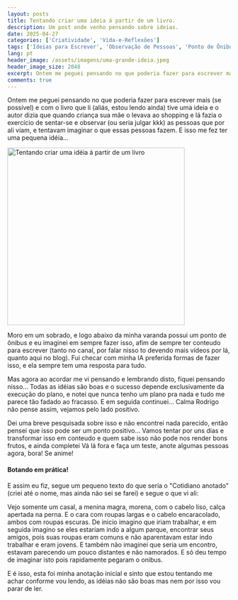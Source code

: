 ```yaml
---
layout: posts
title: Tentando criar uma ideia á partir de um livro.
description: Um post onde venho pensando sobre ideias.
date: 2025-04-27
categories: ['Criatividade', 'Vida-e-Reflexões']
tags: ['Ideias para Escrever', 'Observação de Pessoas', 'Ponto de Ônibus', 'Cotidiano Anotado', 'A Mágica de Pensar Grande', 'Gemini', 'Inspiração', 'Execução', 'Ânimo', 'escrita', 'criatividade', 'cotidiano']
lang: pt
header_image: /assets/imagens/uma-grande-ideia.jpeg
header_image_size: 2048
excerpt: Ontem me peguei pensando no que poderia fazer para escrever mais (se possível) e com o livro que ...
comments: true
---
```

Ontem me peguei pensando no que poderia fazer para escrever mais (se possível) e com o livro que li (aliás, estou lendo ainda) tive uma ideia e o autor dizia que quando criança sua mãe o levava ao shopping e lá fazia o exercício de sentar-se e observar (ou seria julgar kkk) as pessoas que por ali viam, e tentavam imaginar o que essas pessoas fazem. E isso me fez ter uma pequena idéia...

<img loading='lazy' alt="Tentando criar uma idéia á partir de um livro" src="{{ '/assets/imagens/uma-grande-ideia.jpeg' | relative_url }}" width="400" height="400">

Moro em um sobrado, e logo abaixo da minha varanda possui um ponto de ônibus e eu imaginei em sempre fazer isso, afim de sempre ter conteudo para escrever (tanto no canal, por falar nisso to devendo mais vídeos por lá, quanto aqui no blog). Fui checar com minha IA preferida formas de fazer isso, e ela sempre tem uma resposta para tudo.

Mas agora ao acordar me vi pensando e lembrando disto, fiquei pensando nisso... Todas as idéias são boas e o sucesso depende exclusivamente da execução do plano, e notei que nunca tenho um plano pra nada e tudo me parece tão fadado ao fracasso. E em seguida continuei... Calma Rodrigo não pense assim, vejamos pelo lado positivo.

Dei uma breve pesquisada sobre isso e não encontrei nada parecido, então pensei que isso pode ser um ponto positivo... Vamos tentar por uns dias e transformar isso em conteudo e quem sabe isso não pode nos render bons frutos, e ainda  completei Vá lá fora e faça um teste, anote algumas pessoas agora, bora! Se anime!

#### Botando em prática!

E assim eu fiz, segue um pequeno texto do que seria o "Cotidiano anotado" (criei até o nome, mas ainda não sei se farei) e segue o que vi ali:

Vejo somente um casal, a menina magra, morena, com o cabelo liso, calça apertada na perna. E o cara com roupas largas e o cabelo encaracolado, ambos com roupas escuras. De inicio imagino que iriam trabalhar, e em seguida imagino se eles estariam indo a algum parque, encontrar seus amigos, pois suas roupas eram comuns e não aparentavam estar indo trabalhar e eram jovens. E também não imaginei que seria um encontro, estavam parecendo um pouco distantes e não namorados. E só deu tempo de imaginar isto pois rapidamente pegaram o onibus.

E é isso, esta foi minha anotação inicial e sinto que estou tentando me achar conforme vou lendo, as idéias não são boas mas nem por isso vou parar de ler.